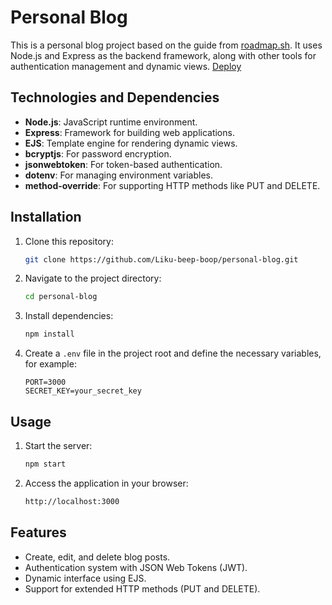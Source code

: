 # Personal Blog

This is a personal blog project based on the guide from [roadmap.sh](https://roadmap.sh/projects/personal-blog). It uses Node.js and Express as the backend framework, along with other tools for authentication management and dynamic views.
[Deploy](https://personal-blog-k4rp.onrender.com)

## Technologies and Dependencies

- **Node.js**: JavaScript runtime environment.
- **Express**: Framework for building web applications.
- **EJS**: Template engine for rendering dynamic views.
- **bcryptjs**: For password encryption.
- **jsonwebtoken**: For token-based authentication.
- **dotenv**: For managing environment variables.
- **method-override**: For supporting HTTP methods like PUT and DELETE.

## Installation

1. Clone this repository:
   ```sh
   git clone https://github.com/Liku-beep-boop/personal-blog.git 
   ```
2. Navigate to the project directory:
   ```sh
   cd personal-blog
   ```
3. Install dependencies:
   ```sh
   npm install
   ```
4. Create a `.env` file in the project root and define the necessary variables, for example:
   ```env
   PORT=3000
   SECRET_KEY=your_secret_key
   ```

## Usage

1. Start the server:
   ```sh
   npm start
   ```
2. Access the application in your browser:
   ```sh
   http://localhost:3000
   ```

## Features

- Create, edit, and delete blog posts.
- Authentication system with JSON Web Tokens (JWT).
- Dynamic interface using EJS.
- Support for extended HTTP methods (PUT and DELETE).

